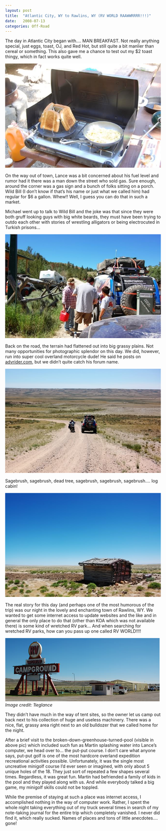 ```yaml
---
layout: post
title:  "Atlantic City, WY to Rawlins, WY (RV WORLD RAAWWRRRR!!!)"
date:   2008-07-13
categories: Off-Road
---
```


The day in Atlantic City began with…. MAN BREAKFAST. Not really anything special, just eggs, toast, OJ, and Red Hot, but still quite a bit manlier than cereal or something. This also gave me a chance to test out my $2 toast thingy, which in fact works quite well. 

![](/assets/img/2008-07-13-cde-24/DSC_0270.jpg)

On the way out of town, Lance was a bit concerned about his fuel level and rumor had it there was a man down the street who sold gas. Sure enough, around the corner was a gas sign and a bunch of folks sitting on a porch. Wild Bill (I don’t know if that’s his name or just what we called him) had regular for $6 a gallon. Whew!! Well, I guess you can do that in such a market.

Michael went up to talk to Wild Bill and the joke was that since they were both gruff looking guys with big white beards, they must have been trying to outdo each other with stories of wrestling alligators or being electrocuted in Turkish prisons… 

![](/assets/img/2008-07-13-cde-24/DSC_0273.jpg)

Back on the road, the terrain had flattened out into big grassy plains. Not many opportunities for photographic splendor on this day. We did, however, run into super cool overland motorcycle dude! He said he posts on [advrider.com](http://www.advrider.com/), but we didn’t quite catch his forum name. 

![](/assets/img/2008-07-13-cde-24/DSC_0274.jpg)

Sagebrush, sagebrush, dead tree, sagebrush, sagebrush, sagebrush…. log cabin! 

![](/assets/img/2008-07-13-cde-24/DSC_0276.jpg)

The real story for this day (and perhaps one of the most humorous of the trip) was our night in the lovely and enchanting town of Rawlins, WY. We wanted to get some internet access to update websites and the like and in general the only place to do that (other than KOA which was not available there) is some kind of wretched RV park… And when searching for wretched RV parks, how can you pass up one called RV WORLD!!!! 

![](/assets/img/2008-07-13-cde-24/rvworldsmall.jpg)  
*Image credit: 1leglance*

They didn’t have much in the way of tent sites, so the owner let us camp out back next to his collection of huge and useless machinery. There was a nice, flat, grassy area right next to an old bulldozer that we called home for the night.

After a brief visit to the broken-down-greenhouse-turned-pool (visible in above pic) which included such fun as Martin splashing water into Lance’s computer, we head over to… the put-put course. I don’t care what anyone says, put-put golf is one of the most hardcore overland expedition recreational activities possible. Unfortunately, it was the single most uncreative minigolf course I’d ever seen or imagined, with only about 5 unique holes of the 18. They just sort of repeated a few shapes several times. Regardless, it was great fun. Martin had befriended a family of kids in the pool and they played along with us. And while everybody talked a big game, my minigolf skills could not be toppled.

While the premise of staying at such a place was internet access, I accomplished nothing in the way of computer work. Rather, I spent the whole night taking everything out of my truck several times in search of my note-taking journal for the entire trip which completely vanished. I never did find it, which really sucked. Names of places and tons of little anecdotes…. gone!